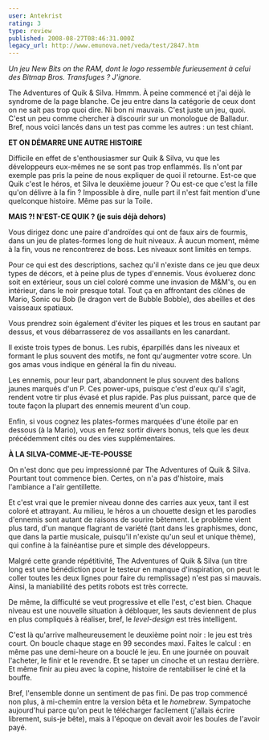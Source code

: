 ```yaml
---
user: Antekrist
rating: 3
type: review
published: 2008-08-27T08:46:31.000Z
legacy_url: http://www.emunova.net/veda/test/2847.htm
---
```

_Un jeu New Bits on the RAM, dont le logo ressemble furieusement à celui des Bitmap Bros. Transfuges ? J'ignore._  

  

The Adventures of Quik & Silva. Hmmm. À peine commencé et j'ai déjà le syndrome de la page blanche. Ce jeu entre dans la catégorie de ceux dont on ne sait pas trop quoi dire. Ni bon ni mauvais. C'est juste un jeu, quoi. C'est un peu comme chercher à discourir sur un monologue de Balladur. Bref, nous voici lancés dans un test pas comme les autres : un test chiant.  

  

**ET ON DÉMARRE UNE AUTRE HISTOIRE**  

Difficile en effet de s'enthousiasmer sur Quik & Silva, vu que les développeurs eux-mêmes ne se sont pas trop enflammés. Ils n'ont par exemple pas pris la peine de nous expliquer de quoi il retourne. Est-ce que Quik c'est le héros, et Silva le deuxième joueur ? Ou est-ce que c'est la fille qu'on délivre à la fin ? Impossible à dire, nulle part il n'est fait mention d'une quelconque histoire. Même pas sur la Toile.  

  

**MAIS ?! N'EST-CE QUIK ? (je suis déjà dehors)**  

Vous dirigez donc une paire d'androïdes qui ont de faux airs de fourmis, dans un jeu de plates-formes long de huit niveaux. À aucun moment, même à la fin, vous ne rencontrerez de boss. Les niveaux sont limités en temps.  

Pour ce qui est des descriptions, sachez qu'il n'existe dans ce jeu que deux types de décors, et à peine plus de types d'ennemis. Vous évoluerez donc soit en extérieur, sous un ciel coloré comme une invasion de M&M's, ou en intérieur, dans le noir presque total. Tout ça en affrontant des clônes de Mario, Sonic ou Bob (le dragon vert de Bubble Bobble), des abeilles et des vaisseaux spatiaux.  

Vous prendrez soin également d'éviter les piques et les trous en sautant par dessus, et vous débarrasserez de vos assaillants en les canardant.  

Il existe trois types de bonus. Les rubis, éparpillés dans les niveaux et formant le plus souvent des motifs, ne font qu'augmenter votre score. Un gos amas vous indique en général la fin du niveau.  

Les ennemis, pour leur part, abandonnent le plus souvent des ballons jaunes marqués d'un P. Ces power-ups, puisque c'est d'eux qu'il s'agit, rendent votre tir plus évasé et plus rapide. Pas plus puissant, parce que de toute façon la plupart des ennemis meurent d'un coup.  

Enfin, si vous cognez les plates-formes marquées d'une étoile par en dessous (à la Mario), vous en ferez sortir divers bonus, tels que les deux précédemment cités ou des vies supplémentaires.  

  

**À LA SILVA-COMME-JE-TE-POUSSE**  

On n'est donc que peu impressionné par The Adventures of Quik & Silva. Pourtant tout commence bien. Certes, on n'a pas d'histoire, mais l'ambiance a l'air gentillette.  

Et c'est vrai que le premier niveau donne des carries aux yeux, tant il est coloré et attrayant. Au milieu, le héros a un chouette design et les parodies d'ennemis sont autant de raisons de sourire bêtement. Le problème vient plus tard, d'un manque flagrant de variété (tant dans les graphismes, donc, que dans la partie musicale, puisqu'il n'existe qu'un seul et unique thème), qui confine à la fainéantise pure et simple des développeurs.  

Malgré cette grande répétitivité, The Adventures of Quik & Silva (un titre long est une bénédiction pour le testeur en manque d'inspiration, on peut le coller toutes les deux lignes pour faire du remplissage) n'est pas si mauvais. Ainsi, la maniabilité des petits robots est très correcte.  

De même, la difficulté se veut progressive et elle l'est, c'est bien. Chaque niveau est une nouvelle situation à débloquer, les sauts deviennent de plus en plus compliqués à réaliser, bref, le _level-design_ est très intelligent.  

C'est là qu'arrive malheureusement le deuxième point noir : le jeu est très court. On boucle chaque stage en 99 secondes maxi. Faites le calcul : en même pas une demi-heure on a bouclé le jeu. En une journée on pouvait l'acheter, le finir et le revendre. Et se taper un cinoche et un restau derrière. Et même finir au pieu avec la copine, histoire de rentabiliser le ciné et la bouffe.  

  

Bref, l'ensemble donne un sentiment de pas fini. De pas trop commencé non plus, à mi-chemin entre la version bêta et le _homebrew_. Sympatoche aujourd'hui parce qu'on peut le télécharger facilement (j'allais écrire librement, suis-je bête), mais à l'époque on devait avoir les boules de l'avoir payé.